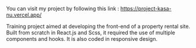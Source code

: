 You can visit my project by following this link : https://project-kasa-nu.vercel.app/

Training project aimed at developing the front-end of a property rental site. Built from scratch in React.js and Scss, it required the use of multiple components and hooks. It is also coded in responsive design.
